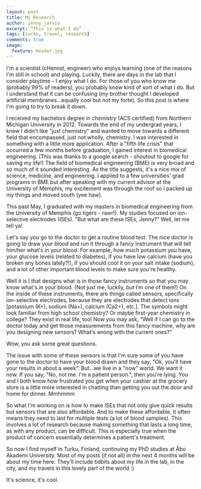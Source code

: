 ```yaml
---
layout: post
title: My Research
author: jenny_jarvis
excerpt: “This is what I do”
tags: [turku, travel, research]
comments: true
image:
  feature: header.jpg
---
```


I'm a scientist (cHemist, engineer) who enjoys learning (one of the reasons I'm still in school) and playing. Luckily, there are days in the lab that I consider playtime - I enjoy what I do. For those of you who know me (probably 99% of readers), you probably know kind of sort of what I do. But I understand that it can be confusing (my brother thought I developed artificial membranes...equally cool but not my forte). So this post is where I'm going to try to break it down.

I received my bachelors degree in chemistry (ACS certified) from Northern Michigan University in 2012. Towards the end of my undergrad years, I knew I didn't like "just chemistry" and wanted to move towards a different field that encompassed, just not wholly, chemistry. I was interested in something with a little more application. After a "fifth life crisis" that occurred a few months before graduation, I gained interest in biomedical engineering. (This was thanks to a google search - shoutout to google for saving my life!) The field of biomedical engineering (BME) is very broad and so much of it sounded interesting. As the title suggests, it's a nice mix of science, medicine, and engineering. I applied to a few universities' grad programs in BME but after speaking with my current advisor at the University of Memphis, my excitement was through the roof so I packed up my things and moved south (yee haw).

This past May, I graduated with my masters in biomedical engineering from the University of Memphis (go tigers - rawr!). My studies focused on ion-selective electrodes (ISEs). "But what are these ISEs, Jenny?" Well, let me tell ya!

Let's say you go to the doctor to get a routine blood test. The nice doctor is going to draw your blood and run it through a fancy instrument that will tell him/her what's in your blood. For example, how much potassium you have, your glucose levels (related to diabetes), if you have low calcium (have you broken any bones lately?!), if you should cool it on your salt intake (sodium), and a lot of other important blood levels to make sure you're healthy.

Well it is I that designs what is in those fancy instruments so that you may know what's in your blood. (Not just me, luckily, but I'm one of them!) On the inside of these instruments, there are things called sensors, specifically ion-selective electrodes, because they are electrodes that detect ions [potassium (K+), sodium (Na+), calcium (Ca2+), etc.]. The symbols might look familiar from high school chemistry? Or maybe first-year chemistry in college? They exist in real life, too!
Now you may ask, "Well if I can go to the doctor today and get those measurements from this fancy machine, why are you designing new sensors? What's wrong with the current ones?"

Wow, you ask some great questions.

The issue with some of these sensors is that I'm sure some of you have gone to the doctor to have your blood drawn and they say, "Ok, you'll have your results in about a week". But...we live in a "now" world. We want it now. If you say, "No, not me. I'm a patient person.", then you're lying. You and I both know how frustrated you get when your cashier at the grocery store is a little more interested in chatting than getting you out the door and home for dinner. Mmhmmm

So what I'm working on is how to make ISEs that not only give quick results but sensors that are also affordable. And to make these affordable, it often means they need to last for multiple tests (a lot of blood samples). This involves a lot of research because making something that lasts a long time, as with any product, can be difficult. This is especially true when the product of concern essentially determines a patient's treatment.

So now I find myself in Turku, Finland, continuing my PhD studies at Åbo Akademi University. Most of my posts (if not all) in the next 4 months will be about my time here. They'll include tidbits about my life in the lab, in the city, and my travels in this lovely part of the world :)

It's science, it's cool.
